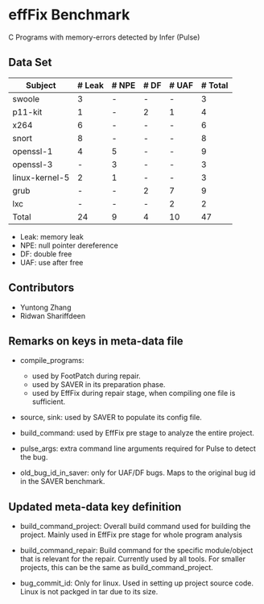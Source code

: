 # effFix Benchmark

C Programs with memory-errors detected by Infer (Pulse)

##  Data Set

| Subject        |# Leak| # NPE | # DF | # UAF | # Total |
|----------------|---|---|---|---|---|
| swoole         | 3 | - | - | - | 3 |
| p11-kit        | 1 | - | 2 | 1 | 4 |
| x264           | 6 | - | - | - | 6 |
| snort          | 8 | - | - | - | 8 |
| openssl-1      | 4 | 5 | - | - | 9 |
| openssl-3      | - | 3 | - | - | 3 |
| linux-kernel-5 | 2 | 1 | - | - | 3 |
| grub           | - | - | 2 | 7 | 9 |
| lxc            | - | - | - | 2 | 2 |
| Total          |24 | 9 | 4 |10 |47 |

- Leak: memory leak
- NPE: null pointer dereference
- DF: double free
- UAF: use after free

## Contributors
* Yuntong Zhang
* Ridwan Shariffdeen


## Remarks on keys in meta-data file

- compile_programs:
    - used by FootPatch during repair.
    - used by SAVER in its preparation phase.
    - used by EffFix during repair stage, when compiling one file is sufficient.
- source, sink: used by SAVER to populate its config file.
- build_command: used by EffFix pre stage to analyze the entire project.
- pulse_args: extra command line arguments required for Pulse to detect the bug.


- old_bug_id_in_saver: only for UAF/DF bugs. Maps to the original bug id in the SAVER benchmark.


## Updated meta-data key definition

- build_command_project: Overall build command used for building the project. Mainly used in EffFix pre stage for whole program analysis
- build_command_repair: Build command for the specific module/object that is relevant for the repair. Currently used by all tools.
    For smaller projects, this can be the same as build_command_project.

- bug_commit_id: Only for linux. Used in setting up project source code. Linux is not packged in tar
    due to its size.
